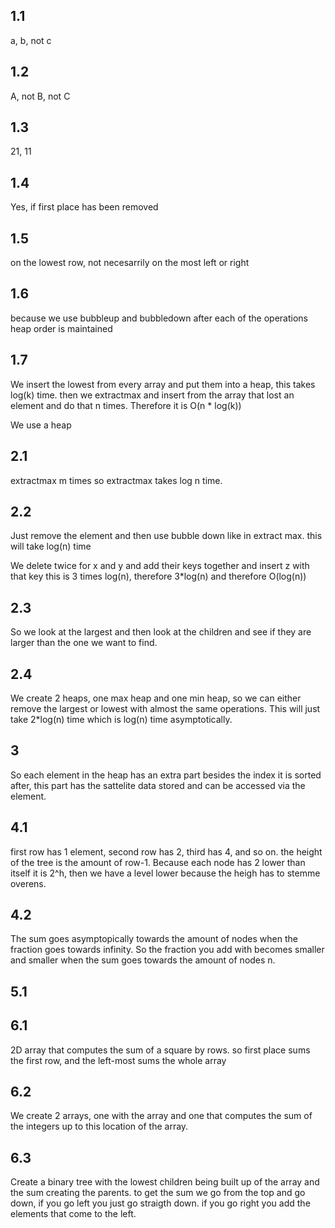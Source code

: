 ## 1.1
a, b, not c

## 1.2
A, not B, not C

## 1.3
21, 11

## 1.4
Yes, if first place has been removed

## 1.5
on the lowest row, not necesarrily on the most left or right

## 1.6
because we use bubbleup and bubbledown after each of the operations heap order is maintained

## 1.7
We insert the lowest from every array and put them into a heap, this takes log(k) time. then we extractmax and insert from the array that lost an element and do that n times. Therefore it is 
O(n * log(k))

We use a heap
## 2.1
extractmax m times so extractmax takes log n time. 

## 2.2
Just remove the element and then use bubble down like in extract max. this will take log(n) time

We delete twice for x and y and add their keys together and insert z with that key this is 3 times log(n), therefore 3*log(n) and therefore O(log(n))

## 2.3
So we look at the largest and then look at the children and see if they are larger than the one we want to find.

## 2.4
We create 2 heaps, one max heap and one min heap, so we can either remove the largest or lowest with almost the same operations. This will just take 2*log(n) time which is log(n) time asymptotically.

## 3
So each element in the heap has an extra part besides the index it is sorted after, this part has the sattelite data stored and can be accessed via the element. 

## 4.1
first row has 1 element, second row has 2, third has 4, and so on. the height of the tree is the amount of row-1. Because each node has 2 lower than itself it is 2^h, then we have a level lower because the heigh has to stemme overens.

## 4.2
The sum goes asymptopically towards the amount of nodes when the fraction goes towards infinity. So the fraction you add with becomes smaller and smaller when the sum goes towards the amount of nodes n.

## 5.1



## 6.1
2D array that computes the sum of a square by rows. so first place sums the first row, and the left-most sums the whole array

## 6.2
We create 2 arrays, one with the array and one that computes the sum of the integers up to this location of the array. 

## 6.3
Create a binary tree with the lowest children being built up of the array and the sum creating the parents. 
to get the sum we go from the top and go down, if you go left you just go straigth down. if you go right you add the elements that come to the left. 


















